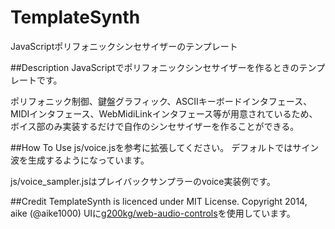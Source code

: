 TemplateSynth
====
JavaScriptポリフォニックシンセサイザーのテンプレート

##Description
JavaScriptでポリフォニックシンセサイザーを作るときのテンプレートです。

ポリフォニック制御、鍵盤グラフィック、ASCIIキーボードインタフェース、MIDIインタフェース、WebMidiLinkインタフェース等が用意されているため、ボイス部のみ実装するだけで自作のシンセサイザーを作ることができる。

##How To Use
js/voice.jsを参考に拡張してください。
デフォルトではサイン波を生成するようになっています。

js/voice_sampler.jsはプレイバックサンプラーのvoice実装例です。


##Credit
TemplateSynth is licenced under MIT License. Copyright 2014, aike (@aike1000)
UIに[g200kg/web-audio-controls](https://github.com/g200kg/webaudio-controls)を使用しています。
